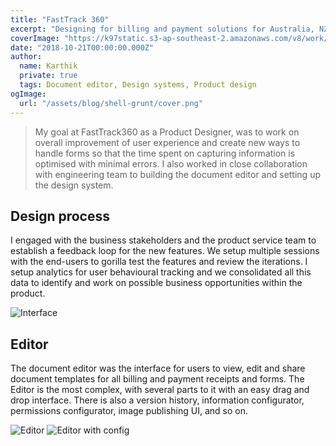 ```yaml
---
title: "FastTrack 360"
excerpt: "Designing for billing and payment solutions for Australia, NZ and UK markets"
coverImage: "https://k97static.s3-ap-southeast-2.amazonaws.com/v8/work/cover/ft.png"
date: "2018-10-21T00:00:00.000Z"
author:
  name: Karthik
  private: true
  tags: Document editor, Design systems, Product design
ogImage:
  url: "/assets/blog/shell-grunt/cover.png"
---
```


> My goal at FastTrack360 as a Product Designer, was to work on overall improvement of user experience and create new ways to handle forms so that the time spent on capturing information is optimised with minimal errors. I also worked in close collaboration with engineering team to building the document editor and setting up the design system.

## Design process

I engaged with the business stakeholders and the product service team to establish a feedback loop for the new features. We setup multiple sessions with the end-users to gorilla test the features and review the iterations. I setup analytics for user behavioural tracking and we consolidated all this data to identify and work on possible business opportunities within the product.

<div class="work-full-img work-img-border">

![Interface](https://k97static.s3-ap-southeast-2.amazonaws.com/v8/work/ft/3.png)

</div>

## Editor

The document editor was the interface for users to view, edit and share document templates for all billing and payment receipts and forms. The Editor is the most complex, with several parts to it with an easy drag and drop interface. There is also a version history, information configurator, permissions configurator, image publishing UI, and so on.

<div class="work-full-img  work-img-border">

![Editor](https://k97static.s3-ap-southeast-2.amazonaws.com/v8/work/ft/1.png)
![Editor with config](https://k97static.s3-ap-southeast-2.amazonaws.com/v8/work/ft/2.png)

</div>
